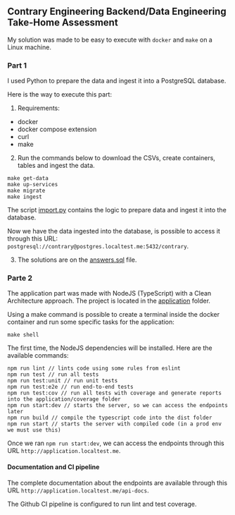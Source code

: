 ## Contrary Engineering Backend/Data Engineering Take-Home Assessment

My solution was made to be easy to execute with `docker` and `make` on a Linux machine.

### Part 1

I used Python to prepare the data and ingest it into a PostgreSQL database.

Here is the way to execute this part:

1) Requirements:
  - docker
  - docker compose extension
  - curl
  - make

2) Run the commands below to download the CSVs, create containers, tables and ingest the data.

```
make get-data
make up-services
make migrate
make ingest
```

The script [import.py](ingestion/scripts/import.py) contains the logic to prepare data and ingest it into the database.

Now we have the data ingested into the database, is possible to access it through this URL: `postgresql://contrary@postgres.localtest.me:5432/contrary`.

3) The solutions are on the [answers.sql](ingestion/scripts/answers.sql) file.

### Parte 2

The application part was made with NodeJS (TypeScript) with a Clean Architecture approach. The project is located in the [application](application) folder.

Using a make command is possible to create a terminal inside the docker container and run some specific tasks for the application:

```
make shell
```

The first time, the NodeJS dependencies will be installed. Here are the available commands:

```
npm run lint // lints code using some rules from eslint
npm run test // run all tests
npm run test:unit // run unit tests
npm run test:e2e // run end-to-end tests
npm run test:cov // run all tests with coverage and generate reports into the application/coverage folder
npm run start:dev // starts the server, so we can access the endpoints later
npm run build // compile the typescript code into the dist folder
npm run start // starts the server with compiled code (in a prod env we must use this)
```

Once we ran `npm run start:dev`, we can access the endpoints through this URL `http://application.localtest.me`.

#### Documentation and CI pipeline

The complete documentation about the endpoints are available through this URL `http://application.localtest.me/api-docs`.

The Github CI pipeline is configured to run lint and test coverage.
